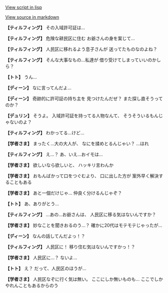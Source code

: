 [View script in lisp](../scripts/1430902.txt)

[View source in markdown](1430902.md)

**【ティルフィング】**
その入域許可証は…

**【ティルフィング】**
危険な耕民区に住む
お爺さんの身を案じて…

**【ティルフィング】**
人民区に移れるよう息子さんが
送ってたものなのよね？

**【ティルフィング】**
そんな大事なもの…私達が
借り受けてしまっていいのかしら？

**【トト】**
うん…

**【ディーン】**
なに言ってんだよ…

**【ディーン】**
奇跡的に許可証の持ち主を
見つけたんだぜ？
また探し直そうってのか？

**【デュリン】**
そうよ。
入域許可証を持ってる人物なんて、
そうそういるもんじゃないのよ？

**【ティルフィング】**
わかってる…けど…

**【学者さま】**
まったく…大の大人が、
なにを揉めとるんじゃい？
…ほれ

**【ティルフィング】**
え…？
あ、いえ…おイモは…

**【学者さま】**
欲しいなら欲しいと、
ハッキリ言わんか

**【学者さま】**
おもんばかって口をつぐむより、
口に出した方が
案外早く解決することもある

**【学者さま】**
あと一個だけじゃ…
仲良く分けるんじゃぞ？

**【トト】**
あ、ありがとう…

**【ティルフィング】**
…あの…お爺さんは、
人民区に移る気はないんですか？

**【学者さま】**
妙なことを聞きおるのう…？
確かに20代はモテモテじゃったが…

**【ディーン】**
なんの話してんだよっ！？

**【ティルフィング】**
人民区に！
移り住む気はないんですかっ！？

**【学者さま】**
人民区に…？
ないよ…

**【トト】**
え？
だって、人民区のほうが…

**【学者さま】**
人民区なぞに行く気は無い。
ここにしか無いものも…
ここでしかやれんこともあるからのう